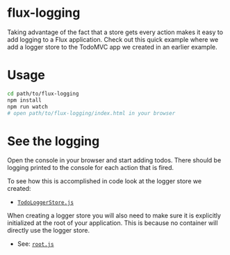 # flux-logging

Taking advantage of the fact that a store gets every action makes it easy to
add logging to a Flux application. Check out this quick example where we add
a logger store to the TodoMVC app we created in an earlier example.

# Usage

```bash
cd path/to/flux-logging
npm install
npm run watch
# open path/to/flux-logging/index.html in your browser
```

# See the logging

Open the console in your browser and start adding todos. There should be
logging printed to the console for each action that is fired.

To see how this is accomplished in code look at the logger store we created:

- [`TodoLoggerStore.js`](./src/TodoLoggerStore.js)

When creating a logger store you will also need to make sure it is explicitly
initialized at the root of your application. This is because no container will
directly use the logger store.

- See: [`root.js`](./src/root.js)
